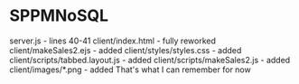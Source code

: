 # SPPMNoSQL

server.js - lines 40-41
client/index.html - fully reworked
client/makeSales2.ejs - added
client/styles/styles.css - added
client/scripts/tabbed.layout.js - added
client/scripts/makeSales2.js - added
client/images/*.png - added
That's what I can remember for now
